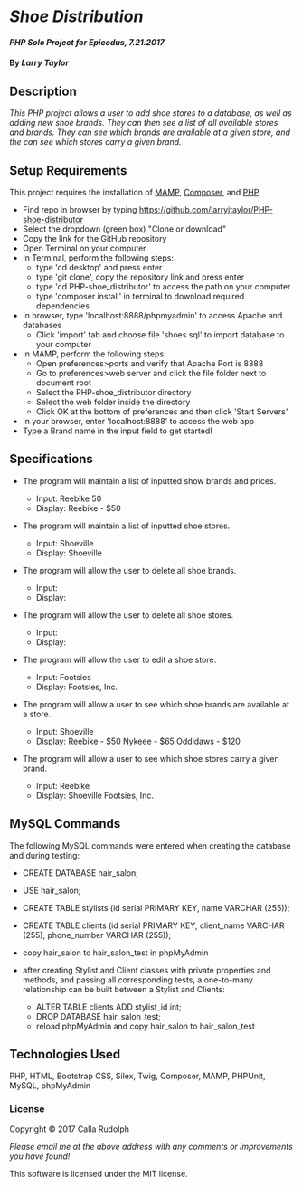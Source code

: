 # _Shoe Distribution_

#### _PHP Solo Project for Epicodus, 7.21.2017_

#### By _**Larry Taylor**_

## Description

_This PHP project allows a user to add shoe stores to a database, as well as adding new shoe brands. They can then see a list of all available stores and brands. They can see which brands are available at a given store, and the can see which stores carry a given brand._

## Setup Requirements

This project requires the installation of [MAMP](https://www.mamp.info/en/), [Composer](https://getcomposer.org/), and [PHP](https://secure.php.net/).

* Find repo in browser by typing https://github.com/larryjtaylor/PHP-shoe-distributor
* Select the dropdown (green box) "Clone or download"
* Copy the link for the GitHub repository
* Open Terminal on your computer
* In Terminal, perform the following steps:
  * type 'cd desktop' and press enter
  * type 'git clone', copy the repository link and press enter
  * type 'cd PHP-shoe_distributor' to access the path on your computer
  * type 'composer install' in terminal to download required dependencies
* In browser, type 'localhost:8888/phpmyadmin' to access Apache and databases
  * Click 'import' tab and choose file 'shoes.sql' to import database to your computer
* In MAMP, perform the following steps:
    * Open preferences>ports and verify that Apache Port is 8888
    * Go to preferences>web server and click the file folder next to document root
  * Select the PHP-shoe_distributor directory
  * Select the web folder inside the directory
  * Click OK at the bottom of preferences and then click 'Start Servers'
* In your browser, enter 'localhost:8888' to access the web app
* Type a Brand name in the input field to get started!

## Specifications
* The program will maintain a list of inputted show brands and prices.
    * Input: Reebike
             50
    * Display: Reebike - $50

* The program will maintain a list of inputted shoe stores.
    * Input: Shoeville
    * Display: Shoeville

* The program will allow the user to delete all shoe brands.
    * Input: <press delete button>
    * Display: <delete all brands and return to home screen>

* The program will allow the user to delete all shoe stores.
    * Input: <press delete button>
    * Display: <delete all stores and return to home screen>

* The program will allow the user to edit a shoe store.
    * Input: Footsies
    * Display: Footsies, Inc.

* The program will allow a user to see which shoe brands are available at a store.
    * Input: Shoeville
    * Display: Reebike - $50
               Nykeee - $65
               Oddidaws - $120

* The program will allow a user to see which shoe stores carry a  given brand.
    * Input: Reebike
    * Display: Shoeville
               Footsies, Inc.


## MySQL Commands
The following MySQL commands were entered when creating the database and during testing:

* CREATE DATABASE hair_salon;
* USE hair_salon;
* CREATE TABLE stylists (id serial PRIMARY KEY, name VARCHAR (255));
* CREATE TABLE clients (id serial PRIMARY KEY, client_name VARCHAR (255), phone_number VARCHAR (255));

* copy hair_salon to hair_salon_test in phpMyAdmin
* after creating Stylist and Client classes with private properties and methods, and passing all corresponding tests, a one-to-many relationship can be built between a Stylist and Clients:
    * ALTER TABLE clients ADD stylist_id int;   
    * DROP DATABASE hair_salon_test;
    * reload phpMyAdmin and copy hair_salon to hair_salon_test

## Technologies Used

PHP, HTML, Bootstrap CSS, Silex, Twig, Composer, MAMP, PHPUnit, MySQL, phpMyAdmin

### License

Copyright &copy; 2017 Calla Rudolph

_Please email me at the above address with any comments or improvements you have found!_

This software is licensed under the MIT license.
